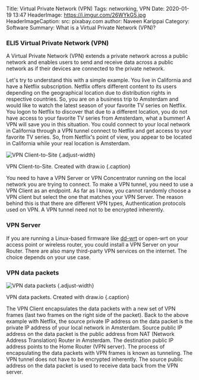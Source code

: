 Title: Virtual Private Network (VPN) 
Tags: networking, VPN
Date: 2020-01-19 13:47
HeaderImage: https://i.imgur.com/26WYkG5.jpg
HeaderImageCaption: src: pixabay.com
author: Naveen Karippai
Category: Software
Summary: What is a Virtual Private Network (VPN)?

### ELI5 Virtual Private Network (VPN)

A Virtual Private Network (VPN) extends a private network across a public network and enables users to send and receive data across a public network as if their devices are connected to the private network.

Let's try to understand this with a simple example. You live in California and have a Netflix subscription. Netflix offers different content to its users depending on the geographical location due to distribution rights in respective countries. So, you are on a business trip to Amsterdam and would like to watch the latest season of your favorite TV series on Netflix. You logon to Netflix to discover that due to a different location, you do not have access to your favorite TV series from Amsterdam, what a bummer! A VPN will save you in this situation. You could connect to your local network in California through a VPN tunnel connect to Netflix and get access to your favorite TV series. So, from Netflix's point of view, you appear to be located in California while your real location is Amsterdam.

![VPN Client-to-Site](https://i.imgur.com/3pFD7Uf.png)
{.adjust-width}

VPN Client-to-Site. Created with draw.io
{.caption}

You need to have a VPN Server or VPN Concentrator running on the local network you are trying to connect. To make a VPN tunnel, you need to use a VPN Client as an endpoint. As far as I know, you cannot randomly choose a VPN client but select the one that matches your VPN Server. The reason behind this is that there are different VPN types, Authentication protocols used on VPN. A VPN tunnel need not to be encrypted inherently.


### VPN Server

If you are running a Linux-based firmware like [dd-wrt](https://wiki.dd-wrt.com/wiki/index.php/Main_Page) or open-wrt on your access point or wireless router, you could install a VPN Server on your Router. There are also many third-party VPN services on the internet. The choice depends on your use case. 


### VPN data packets

![VPN data packets](https://i.imgur.com/DYkOi6s.png)
{.adjust-width}

VPN data packets. Created with draw.io
{.caption}

The VPN Client encapsulates the data packets with a new set of VPN frames (last two frames on the right side of the packet). Back to the above example with Netflix, the source private IP address on the data packet is the private IP address of your local network in Amsterdam. Source public IP address on the data packet is the public address from NAT (Network Address Translation) Router in Amsterdam. The destination public IP address points to the Home Router (VPN server). The process of encapsulating the data packets with VPN frames is known as tunneling. The VPN tunnel does not have to be encrypted inherently. The source public address on the data packet is used to receive data back from the VPN server.